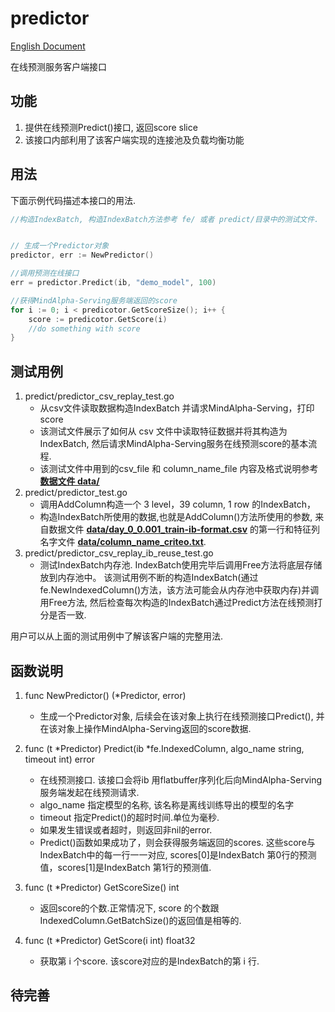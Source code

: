 # predictor
[English Document](README.md) <br>

在线预测服务客户端接口

## 功能
1. 提供在线预测Predict()接口, 返回score slice
2. 该接口内部利用了该客户端实现的连接池及负载均衡功能

## 用法
下面示例代码描述本接口的用法.

```go
//构造IndexBatch, 构造IndexBatch方法参考 fe/ 或者 predict/目录中的测试文件.


// 生成一个Predictor对象
predictor, err := NewPredictor()

//调用预测在线接口
err = predictor.Predict(ib, "demo_model", 100)

//获得MindAlpha-Serving服务端返回的score
for i := 0; i < predicotor.GetScoreSize(); i++ {
    score := predicotor.GetScore(i)
    //do something with score
}

```

## 测试用例
1. predict/predictor_csv_replay_test.go <br>
    *  从csv文件读取数据构造IndexBatch 并请求MindAlpha-Serving，打印score
    *  该测试文件展示了如何从 csv 文件中读取特征数据并将其构造为IndexBatch, 然后请求MindAlpha-Serving服务在线预测score的基本流程.
    *  该测试文件中用到的csv_file 和 column_name_file 内容及格式说明参考 **[数据文件 data/](data/)**
2. predict/predictor_test.go <br>
    *  调用AddColumn构造一个 3 level，39 column, 1 row 的IndexBatch，
    *  构造IndexBatch所使用的数据,也就是AddColumn()方法所使用的参数, 来自数据文件 **[data/day_0_0.001_train-ib-format.csv](data/day_0_0.001_train-ib-format.csv)** 的第一行和特征列名字文件 **[data/column_name_criteo.txt](/data/column_name_criteo.txt)**.
3. predict/predictor_csv_replay_ib_reuse_test.go <br>
    *  测试IndexBatch内存池. IndexBatch使用完毕后调用Free方法将底层存储放到内存池中。 该测试用例不断的构造IndexBatch(通过fe.NewIndexedColumn()方法，该方法可能会从内存池中获取内存)并调用Free方法, 然后检查每次构造的IndexBatch通过Predict方法在线预测打分是否一致.

用户可以从上面的测试用例中了解该客户端的完整用法.

## 函数说明
1. func NewPredictor() (*Predictor, error) <br>
    *  生成一个Predictor对象, 后续会在该对象上执行在线预测接口Predict(), 并在该对象上操作MindAlpha-Serving返回的score数据.
2. func (t *Predictor) Predict(ib *fe.IndexedColumn, algo_name string, timeout int) error <br>
    *  在线预测接口. 该接口会将ib 用flatbuffer序列化后向MindAlpha-Serving服务端发起在线预测请求. <br>
    *  algo_name 指定模型的名称, 该名称是离线训练导出的模型的名字 <br>
    *  timeout 指定Predict()的超时时间.单位为毫秒. <br>
    *  如果发生错误或者超时，则返回非nil的error. <br>
    *  Predict()函数如果成功了，则会获得服务端返回的scores. 这些score与IndexBatch中的每一行一一对应, scores[0]是IndexBatch 第0行的预测值，scores[1]是IndexBatch 第1行的预测值. <br>

3. func (t *Predictor) GetScoreSize() int <br>
    *  返回score的个数.正常情况下, score 的个数跟 IndexedColumn.GetBatchSize()的返回值是相等的.
4. func (t *Predictor) GetScore(i int) float32 <br>
    *  获取第 i 个score. 该score对应的是IndexBatch的第 i 行.

## 待完善
